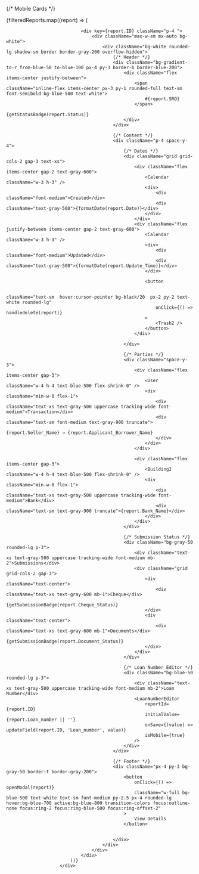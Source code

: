  {/* Mobile Cards */}
                        <div className="lg:hidden">
                            {filteredReports.map((report) => (

                                <div key={report.ID} className="p-4 ">
                                    <div className="max-w-sm mx-auto bg-white">
                                        <div className="bg-white rounded-lg shadow-sm border border-gray-200 overflow-hidden">
                                            {/* Header */}
                                            <div className="bg-gradient-to-r from-blue-50 to-blue-100 px-4 py-3 border-b border-blue-200">
                                                <div className="flex items-center justify-between">
                                                    <span className="inline-flex items-center px-3 py-1 rounded-full text-sm font-semibold bg-blue-500 text-white">
                                                        #{report.SRO}
                                                    </span>
                                                    {getStatusBadge(report.Status)}
                                                </div>
                                            </div>

                                            {/* Content */}
                                            <div className="p-4 space-y-4">
                                                {/* Dates */}
                                                <div className="grid grid-cols-2 gap-3 text-xs">
                                                    <div className="flex items-center gap-2 text-gray-600">
                                                        <Calendar className="w-3 h-3" />
                                                        <div>
                                                            <div className="font-medium">Created</div>
                                                            <div className="text-gray-500">{formatDate(report.Date)}</div>
                                                        </div>
                                                    </div>
                                                    <div className="flex justify-between items-center gap-2 text-gray-600">
                                                        <Calendar className="w-3 h-3" />
                                                        <div>
                                                            <div className="font-medium">Updated</div>
                                                            <div className="text-gray-500">{formatDate(report.Update_Time)}</div>
                                                        </div>

                                                        <button

                                                            className="text-sm  hover:cursor-pointer bg-black/20  px-2 py-2 text-white rounded-lg"
                                                            onClick={() => handledelete(report)}
                                                        >
                                                            <Trash2 />
                                                        </button>
                                                    </div>

                                                </div>

                                                {/* Parties */}
                                                <div className="space-y-3">
                                                    <div className="flex items-center gap-3">
                                                        <User className="w-4 h-4 text-blue-500 flex-shrink-0" />
                                                        <div className="min-w-0 flex-1">
                                                            <div className="text-xs text-gray-500 uppercase tracking-wide font-medium">Transaction</div>
                                                            <div className="text-sm font-medium text-gray-900 truncate">
                                                                {report.Seller_Name} → {report.Applicant_Borrower_Name}
                                                            </div>
                                                        </div>
                                                    </div>

                                                    <div className="flex items-center gap-3">
                                                        <Building2 className="w-4 h-4 text-blue-500 flex-shrink-0" />
                                                        <div className="min-w-0 flex-1">
                                                            <div className="text-xs text-gray-500 uppercase tracking-wide font-medium">Bank</div>
                                                            <div className="text-sm text-gray-900 truncate">{report.Bank_Name}</div>
                                                        </div>
                                                    </div>
                                                </div>

                                                {/* Submission Status */}
                                                <div className="bg-gray-50 rounded-lg p-3">
                                                    <div className="text-xs text-gray-500 uppercase tracking-wide font-medium mb-2">Submissions</div>
                                                    <div className="grid grid-cols-2 gap-3">
                                                        <div className="text-center">
                                                            <div className="text-xs text-gray-600 mb-1">Cheque</div>
                                                            {getSubmissionBadge(report.Cheque_Status)}
                                                        </div>
                                                        <div className="text-center">
                                                            <div className="text-xs text-gray-600 mb-1">Documents</div>
                                                            {getSubmissionBadge(report.Document_Status)}
                                                        </div>
                                                    </div>
                                                </div>

                                                {/* Loan Number Editor */}
                                                <div className="bg-blue-50 rounded-lg p-3">
                                                    <div className="text-xs text-gray-500 uppercase tracking-wide font-medium mb-2">Loan Number</div>
                                                    <LoanNumberEditor
                                                        reportId={report.ID}
                                                        initialValue={report.Loan_number || ''}
                                                        onSave={(value) => updateField(report.ID, 'Loan_number', value)}
                                                        isMobile={true}
                                                    />
                                                </div>
                                            </div>

                                            {/* Footer */}
                                            <div className="px-4 py-3 bg-gray-50 border-t border-gray-200">
                                                <button
                                                    onClick={() => openModal(report)}
                                                    className="w-full bg-blue-500 text-white text-sm font-medium py-2.5 px-4 rounded-lg hover:bg-blue-700 active:bg-blue-800 transition-colors focus:outline-none focus:ring-2 focus:ring-blue-500 focus:ring-offset-2"
                                                >
                                                    View Details
                                                </button>


                                            </div>
                                        </div>
                                    </div>
                                </div>
                            ))}
                        </div>